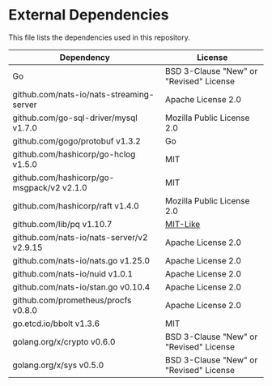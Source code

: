 # External Dependencies

This file lists the dependencies used in this repository.

| Dependency | License |
|-|-|
| Go | BSD 3-Clause "New" or "Revised" License |
| github.com/nats-io/nats-streaming-server | Apache License 2.0 |
| github.com/go-sql-driver/mysql v1.7.0 | Mozilla Public License 2.0 |
| github.com/gogo/protobuf v1.3.2 | Go |
| github.com/hashicorp/go-hclog v1.5.0 | MIT |
| github.com/hashicorp/go-msgpack/v2 v2.1.0 | MIT |
| github.com/hashicorp/raft v1.4.0 | Mozilla Public License 2.0 |
| github.com/lib/pq v1.10.7 | [MIT-Like](https://github.com/lib/pq/blob/master/LICENSE.md) |
| github.com/nats-io/nats-server/v2 v2.9.15 | Apache License 2.0 |
| github.com/nats-io/nats.go v1.25.0 | Apache License 2.0 |
| github.com/nats-io/nuid v1.0.1 | Apache License 2.0 |
| github.com/nats-io/stan.go v0.10.4 | Apache License 2.0 |
| github.com/prometheus/procfs v0.8.0 | Apache License 2.0 |
| go.etcd.io/bbolt v1.3.6 | MIT |
| golang.org/x/crypto v0.6.0 | BSD 3-Clause "New" or "Revised" License |
| golang.org/x/sys v0.5.0 | BSD 3-Clause "New" or "Revised" License |
